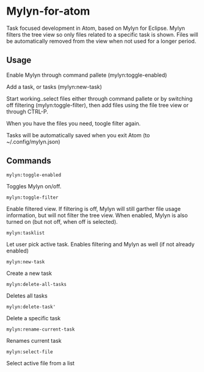 # Mylyn-for-atom

Task focused development in Atom, based on Mylyn for Eclipse. Mylyn filters the tree view so only files related to a specific task is shown. Files will be automatically removed from the view when not used for a longer period.

## Usage
Enable Mylyn through command pallete  (mylyn:toggle-enabled)

Add a task, or tasks  (mylyn:new-task)

Start working..select files either through command pallete or by switching off filtering  (mylyn:toggle-filter), then add files using the file tree view or through CTRL-P.


When you have the files you need, toogle filter again.

Tasks will be automatically saved when you exit Atom (to ~/.config/mylyn.json)






## Commands

```
mylyn:toggle-enabled
```
Toggles Mylyn on/off.
```
mylyn:toggle-filter
```
Enable filtered view. If filtering is off, Mylyn will still garther file usage information, but will not filter the tree view. When enabled, Mylyn is also turned on (but not off, when off is selected).


```
mylyn:tasklist
```
Let user pick active task. Enables filtering and Mylyn as well (if not already enabled)
```
mylyn:new-task
```
Create a new task
```
mylyn:delete-all-tasks
```
Deletes all tasks
```
mylyn:delete-task'
```
Delete a specific task
```
mylyn:rename-current-task
```
Renames current task
```
mylyn:select-file
```
Select active file from a list
